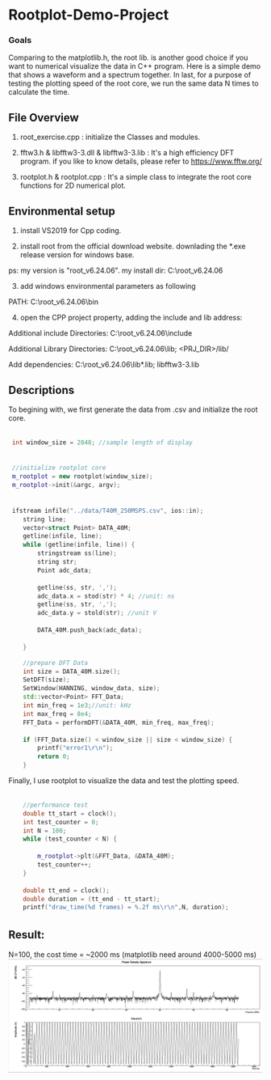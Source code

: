 [//]: # (Image References)
[image1]: ./snapshot/result.jpg

# Rootplot-Demo-Project


### Goals
Comparing to the matplotlib.h, the root lib. is another good choice if you want to numerical visualize the data in C++ program.
Here is a simple demo that shows a waveform and a spectrum together. 
In last, for a purpose of testing the plotting speed of the root core, we run the same data N times to calculate the time.

 
## File Overview  

1. root_exercise.cpp : initialize the Classes and modules.

2. fftw3.h & libfftw3-3.dll & libfftw3-3.lib : It's a high efficiency DFT program. if you like to know details, please refer to https://www.fftw.org/ 

3. rootplot.h & rootplot.cpp : It's a simple class to integrate the root core functions for 2D numerical plot.

## Environmental setup

1. install VS2019 for Cpp coding.

2. install root from the official download website. downlading the *.exe release version for windows base.

ps: my version is "root_v6.24.06". my install dir: C:\root_v6.24.06

3. add windows environmental parameters as following

PATH: C:\root_v6.24.06\bin

4. open the CPP project property, adding the include and lib address:

Additional include Directories:  C:\root_v6.24.06\include

Additional Library Directories: C:\root_v6.24.06\lib; <PRJ_DIR>/lib/

Add dependencies: C:\root_v6.24.06\lib\*.lib; libfftw3-3.lib


## Descriptions

To begining with, we first generate the data from .csv and initialize the root core.

```cpp

 int window_size = 2048; //sample length of display


 //initialize rootplot core
 m_rootplot = new rootplot(window_size);
 m_rootplot->init(&argc, argv);


 ifstream infile("../data/T40M_250MSPS.csv", ios::in);
    string line;
    vector<struct Point> DATA_40M;
    getline(infile, line);
    while (getline(infile, line)) {
        stringstream ss(line);
        string str;
        Point adc_data;

        getline(ss, str, ',');
        adc_data.x = stod(str) * 4; //unit: ns
        getline(ss, str, ',');
        adc_data.y = stold(str); //unit V

        DATA_40M.push_back(adc_data);

    }


```


```cpp
	//prepare DFT Data
	int size = DATA_40M.size();	
	SetDFT(size);
	SetWindow(HANNING, window_data, size);
	std::vector<Point> FFT_Data;
	int min_freq = 1e3;//unit: kHz
	int max_freq = 8e4;
	FFT_Data = performDFT(&DATA_40M, min_freq, max_freq);

	if (FFT_Data.size() < window_size || size < window_size) {
		printf("error1\r\n");
		return 0;
	}

```


Finally, I use rootplot to visualize the data and test the plotting speed.

```cpp

	//performance test
	double tt_start = clock();
	int test_counter = 0;
	int N = 100;
	while (test_counter < N) {
		
		m_rootplot->plt(&FFT_Data, &DATA_40M);
		test_counter++;
	}
	
	double tt_end = clock();
	double duration = (tt_end - tt_start);
	printf("draw_time(%d frames) = %.2f ms\r\n",N, duration);


```
## Result:　
N=100, the cost time = ~2000 ms (matplotlib need around 4000-5000 ms)
![image1]






